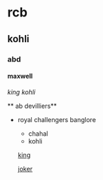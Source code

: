 # rcb
## kohli
### abd
#### maxwell


*king kohli*


** ab devilliers**

* royal challengers banglore
  * chahal
  * kohli
  
  [king](https://cdn.dnaindia.com/sites/default/files/styles/full/public/2021/10/22/1002052-virat-kohli.jpg)
  
  
  [joker](https://c.ndtvimg.com/2021-11/qsdup6no_rohit-sharma-afp_625x300_20_November_21.jpg?im=FaceCrop,algorithm=dnn,width=806,height=605)
  
  
